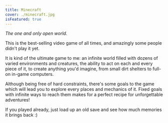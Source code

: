 ```yaml
---
title: Minecraft
cover: ./minecraft.jpg
isFeatured: true
---
```


_The one and only open world._

This is the best-selling video game of all times, and amazingly
some people didn't play it yet.

It is kind of the ultimate game to me: an infinite world filled
with dozens of varied environments and creatures, the ability to
act on each and every piece of it, to create anything you'd
imagine, from small dirt shelters to full-on in-game computers.

Although being free of hard constraints, there's some goals to
the game which will lead you to explore every places and
mechanics of it. Fixed goals with infinite ways to reach them
makes for a perfect recipe for unforgettable adventures!

If you played already, just load up an old save and see how much
memories it brings back :)
